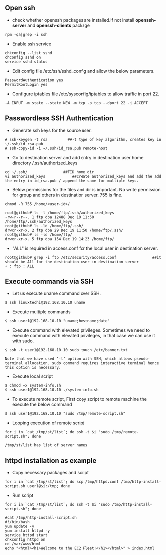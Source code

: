 ## Open ssh

- check whether openssh packages are installed.If not install **openssh-server** and **openssh-clients** package

```
rpm -qa|grep -i ssh
```

- Enable ssh service

```
chkconfig --list sshd 
chconfig sshd on 
service sshd status
```

- Edit config file /etc/ssh/sshd_config and allow the below parameters.

```
PasswordAuthentication yes 
PermitRootLogin yes 
```

- Configure iptables file /etc/sysconfig/iptables to allow traffic in port 22.

```
-A INPUT -m state --state NEW -m tcp -p tcp --dport 22 -j ACCEPT 
```

## Passwordless SSH Authentication

- Generate ssh keys for the source user.

```
# ssh-keygen -t rsa 		##-t type of key algorithm, creates key in ~/.ssh/id_rsa.pub 
# ssh-copy-id -i ~/.ssh/id_rsa.pub remote-host
```

- Go to destination server and add entry in destination user home directory <user-home-dir>/.ssh/authorized_keys

```
cd ~/.ssh/       	      ##FID home dir 
vi authorized_keys            ##create authorized_keys and add the add the entry in id_rsa.pub / append the same for multiple keys.
```

- Below permissions for the files and dir is important. No write permission for group and others in destination server. 755 is fine.

```
chmod -R 755 /home/<user-id>/

root@github# ls -l /home/ftp/.ssh/authorized_keys
-rw-r--r--. 1 ftp dba 12488 Dec 19 11:50 /home/ftp/.ssh/authorized_keys
root@github# ls -ld /home/ftp/.ssh/
drwxr-xr-x. 2 ftp dba 29 Dec 19 11:50 /home/ftp/.ssh/
root@github# ls -ld /home/ftp/
drwxr-xr-x. 5 ftp dba 154 Dec 19 14:23 /home/ftp/
```

- "ALL" is required in access.conf for the local user in destination server.

```
root@github# grep -i ftp /etc/security/access.conf                ##it should be All for the destination user in destination server
+ : ftp : ALL
```

## Execute commands via SSH

- Let us execute uname command over SSH.

```
$ ssh linuxtechi@192.168.10.10 uname
```

- Execute multiple commands

```
$ ssh user1@192.168.10.10 "uname;hostname;date"
```

- Execute command with elevated privileges. Sometimes we need to execute command with elevated privileges, in that case we can use it with sudo.

```
$ ssh -t user1@192.168.10.10 sudo touch /etc/banner.txt

Note that we have used ‘-t‘ option with SSH, which allows pseudo-terminal allocation. sudo command requires interactive terminal hence this option is necessary.
```

- Execute local script

```
$ chmod +x system-info.sh
$ ssh user1@192.168.10.10 ./system-info.sh
```

- To execute remote script, First copy script to remote machine the execute the below command

```
$ ssh user1@192.168.10.10 "sudo /tmp/remote-script.sh"
```

- Looping execution of remote script

```
for i in `cat /tmp/st/list`; do ssh -t $i "sudo /tmp/remote-script.sh"; done

/tmp/st/list has list of server names
```

## httpd installation as example

- Copy necessary packages and script

```
for i in `cat /tmp/st/list`; do scp /tmp/httpd.conf /tmp/http-install-script.sh user1@$i:/tmp; done
```

- Run script

```
for i in `cat /tmp/st/list`; do ssh -t $i "sudo /tmp/http-install-script.sh"; done
```

```
#cat /tmp/http-install-script.sh
#!/bin/bash
yum update -y
yum install httpd -y
service httpd start
chkconfig httpd on
cd /var/www/html
echo "<html><h1>Welcome to the EC2 Fleet!</h1></html>" > index.html
```
